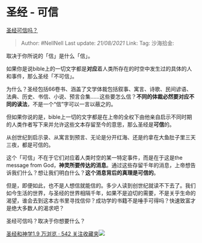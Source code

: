 # 圣经 - 可信
[圣经可信吗？](https://www.zhihu.com/question/319341406/answer/648756684)

> Author: #NellNell
> Last update: *21/08/2021*
> Link:
> Tag:
> 沙海拾金:

取决于你所说的「信」是什么「信」。

如果你是说bible上的一切文字都是**对应**着人类所存在的时空中发生过的具体的人和事件，那么圣经「不可信」。

为什么？圣经包括66卷书、涵盖了文学体裁包括叙事、寓言、诗歌、民间谚语、法典、历史、书信、小说、预言合集……这些要怎么信？**不同的体裁必然要对应不同的读法**，不是一个“信”字可以一言以蔽之的。

但如果你说的是，bible上一切的文字都是在上帝的全权下由他亲自启示不同时期的人类作者写下来并允许这些文本存留至今的意思，那么圣经是**可信**的。

从创世纪到启示录、从寓言到预言、无论是分开红海、还是约拿在大鱼肚子里三天三夜，都是可信的。

这个「可信」不在于它们对应着人类时空的某一特定事件，而是在于这是the message from God，**神灵所要传达的消息**。通过这些存留千年的消息，上帝想告诉我们什么？想让我们明白什么？**这个消息背后的真理是可信的**。

但是，即便如此，也不是人想信就能信的。多少人读到创世纪就读不下去了。我们如今生活的世界，与圣经的世界相隔千年，如果不是迫切的需要，不是关乎生命的渴望，谁会去到这本古书里寻找信仰？成功学的书籍不是唾手可得吗？快速致富才是绝大多数人的渴求吧？

圣经可信吗？取决于你想要什么？

[圣经和神学1.9 万浏览 · 542 关注收藏夹![](https://pic2.zhimg.com/80/v2-b2918ef3f9c19572ba524ac59316a917_1440w.png)](https://www.zhihu.com/collection/313814574)
